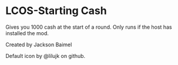 # LCOS-Starting Cash

Gives you 1000 cash at the start of a round.
Only runs if the host has installed the mod.

Created by Jackson Baimel

Default icon by @lilujk on github.